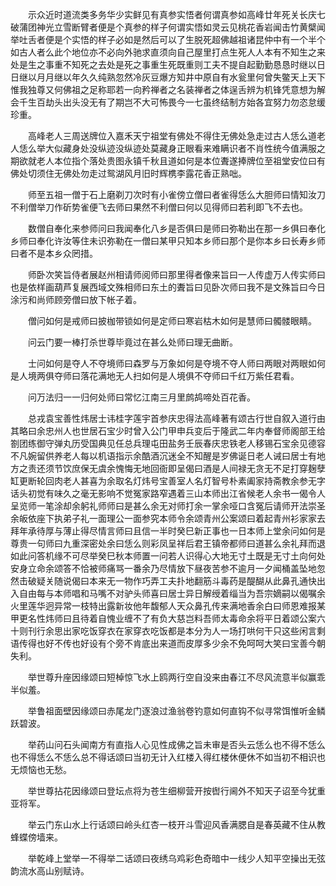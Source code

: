 <!-- { "loadSidebar": true } -->
　　示众近时道流类多务华少实鲜见有真参实悟者何谓真参如高峰廿年死关长庆七破蒲团神光立雪断臂者便是个真参的样子何谓实悟如灵云见桃花香岩闻击竹黄檗闻举吐舌者便是个实悟的样子必如是然后可以了生脱死超佛越祖诸昆仲中有一个半个如古人者么此个地位亦不必向外驰求直须向自己屋里打点生死人人本有不知生之来处是生之事重不知死之去处是死之事重生死既重则工夫不提自起勤勤恳恳时继以日日继以月月继以年久久纯熟忽然冷灰豆爆方知井中原自有水瓮里何曾失鳖天上天下惟我独尊又何佛祖之足称耶若一向矜禅者之名装禅者之体逞舌辨为机锋凭意想为解会千生百劫头出头没无有了期岂不大可怖畏今一七虽终结制方始各宜努力勿恣怠缓珍重。

　　高峰老人三周送牌位入嘉禾天宁祖堂有佛处不得住无佛处急走过古人恁么道老人恁么举大似藏身处没纵迹没纵迹处莫藏身正眼看来难瞒识者不肖性统今值满服之期欲就老人本位指个落处贵图永镇千秋且道如何是本位聻遂捧牌位至祖堂安位曰有佛处切须住无佛处勿走过鸳湖风月旧时辉槜李露花香正熟咄。

　　师至五祖一僧于石上磨剃刀次时有小雀傍立僧曰者雀得恁么大胆师曰情知汝刀不利僧举刀作斫势雀便飞去师曰果然不利僧曰何以见得师曰若利即飞不去也。

　　数僧自奉化来参师问曰我闻奉化八乡是否俱曰是师曰弥勒出在那一乡俱曰奉化乡师曰奉化许汝等住未识弥勒在一僧曰某甲只知本乡师曰那个是你本乡曰长寿乡师曰者不是本乡众罔措。

　　师卧次笑旨侍者展赵州相请师阅师曰那里得者像来旨曰一人传虚万人传实师曰也是依样画葫芦复展西域文殊相师曰东土的聻旨曰见卧次师曰我不是文殊旨曰今日涂污和尚师顾旁僧曰放下帐子着。

　　僧问如何是戒师曰披枷带锁如何是定师曰寒岩枯木如何是慧师曰髑髅眼睛。

　　问云门要一棒打杀世尊毕竟过在甚么处师曰理无曲断。

　　士问如何是夺人不夺境师曰森罗与万象如何是夺境不夺人师曰两眼对两眼如何是人境两俱夺师曰落花满地无人扫如何是人境俱不夺师曰千红万紫任君看。

　　问万法归一一归何处师曰常忆江南三月里鹧鸪啼处百花香。

　　总戎袁宝善性炜居士讳桂字莲宇首参庆忠得法高峰著有颂古行世自叙入道行由其略曰余忠州人也世居石宝少时曾入公门甲申兵变后于隆武二年内奉督师阁部王给劄团练御守弹丸历受国典见任总兵理屯田盐务壬辰春庆忠铁老人移锡石宝余见德容不凡婉留供养老人每以机语指示余酷酒沉迷全不知醒是岁佛诞日老人诫曰居士有地方之责还须节饮庶保无虞余愧悔无地回衙即呈偈曰酒是人间禄无贪无不足打穿麹孽缸更断轮回肉老人甚喜为余取名灯炜号宝善室人名灯智号朴素阖家持斋教余参无字话头初觉有味久之毫无影响不觉冤家路窄遇着三山本师出江省候老人余书一偈令人呈览师一笔涂却余躬礼师师曰是甚么余无对师打余一掌余哑口含冤后请师开法崇圣余皈依座下执弟子礼一面理公一面参究本师令余颂青州公案颂曰着起青州衫家家去拜年承待厚与薄止得尽情言师曰且信一半时癸巳新正事也一日本师上堂余问如何是尊贵一句师曰九重深密处余曰恁么则彩凤呈祥后君王镇帝都师曰道甚么余礼拜而退如此问答机缘不可尽举癸巳秋本师置一问若人识得心大地无寸土既是无寸土向何处安身立命余颂答不恰被师痛骂一番余乃尽情放下昼夜苦参不逾月一夕闻桶盖坠地忽然击破疑关随说偈曰本来无一物作巧弄工夫扑地翻筋斗毒药是醍醐从此鼻孔通快出入自由每与本师唱和马嘴不对驴头师喜曰居士异日解绶着缁当为吾宗嫡嗣以偈嘱余火里莲华迥异常一枝特出露新妆他年馥郁人天众鼻孔传来满地香余白曰师恩难报某甲更名性炜师曰且待着自愧业缠不了有负大慈岂料吾师太毒命余将平日着颂公案六十则刊行余思出家吃饭穿衣在家穿衣吃饭都是本分为人一场打哄何干只这些闲言剩语传得也好不传也好设有个旁不肯底出来道而皮厚多少余不免呵呵大笑曰宝善今朝失利。

　　举世尊升座因缘颂曰短棹惊飞水上鸥两行空自没来由春江不尽风流意半似赢乖半似羞。

　　举鲁祖面壁因缘颂曰赤尾龙门逐浪过渔翁卷钓意如何直钩不似寻常饵惟听金鳞跃碧波。

　　举药山问石头闻南方有直指人心见性成佛之旨未审是否头云恁么也不得不恁么也不得恁么不恁么总不得话颂曰当初无计入红楼入得红楼休便休不如当初不相识也无烦恼也无愁。

　　举世尊拈花因缘颂曰登坛点将为苍生细柳营开按辔行阃外不知天子诏至今犹重亚将军。

　　举云门东山水上行话颂曰岭头红杏一枝开斗雪迎风香满腮自是春英藏不住从教蜂蝶傍墙来。

　　举乾峰上堂举一不得举二话颂曰夜绣乌鸡彩色奇暗中一线少人知平空操出无弦韵流水高山别赋诗。

